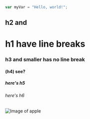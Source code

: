 ``` javascript
var myVar = "Hello, world!";
```

## h2 and
# h1 have line breaks
### h3 and smaller has no line break
#### (h4) see?
##### here's h5
###### here's h6

![Image of apple](https://hips.hearstapps.com/hmg-prod/images/red-apple-cortland-royalty-free-image-1659451218.jpg?crop=0.858xw:0.858xh;0.0691xw,0.0743xh&resize=980:*)
